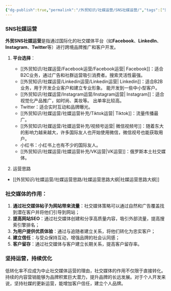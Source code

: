```yaml
---
{"dg-publish":true,"permalink":"/外贸知识/社媒运营/SNS社媒运营/","tags":["索引"]}
---
```


### SNS社媒运营

**外贸SNS社媒运营**是指通过国际化的社交媒体平台（如**Facebook**、**LinkedIn**、**Instagram**、**Twitter**等）进行跨境品牌推广和客户开发。

1. **平台选择**：  
   - [[外贸知识/社媒运营/Facebook运营/Facebook运营\| Facebook]]：适合B2C业务，通过广告和社群运营吸引消费者。搜索灵活性最强。
   - [[外贸知识/社媒运营/Linkedin运营/Linkedin运营\| Linkedin]]：适合B2B业务，用于开发企业客户和建立专业形象。  能开发到一些中小型客户。
   - [[外贸知识/社媒运营/Instagram运营/Instagram运营\| Instagram]]：适合视觉化产品推广，如时尚、美妆等。  出单率比较高。
   - Twitter：适合实时互动和品牌曝光。
   - [[外贸知识/社媒运营/社媒运营补充/Tiktok运营\| Tiktok]]：流量传播最广。
   - [[外贸知识/社媒运营/社媒运营补充/视频号运营\| 微信视频号]]：随着东大的影响力越来越大，许多国际友人也开始使用微信，微信视号也能获取用户。
   - 小红书：小红书上也有不少的国际友人。
   - [[外贸知识/社媒运营/社媒运营补充/VK运营\|VK运营]]：俄罗斯本土社交媒体。

2. 运营思路
- [[外贸知识/社媒运营/社媒运营思路/社媒运营思路大纲\|社媒运营思路大纲]]


### 社交媒体的作用：

1. **通过社交媒体帖子为网站带来流量**：社交媒体策略可以通过自然和广告覆盖找到潜在客户并将他们引导到网站；
2. **提高网站SEO**：通过社交媒体创建和分享高质量内容，吸引外部流量，提高搜索引擎排名；
3. **为用户提供优质体验**：通过与追随者建立关系，将他们转化为忠实客户；
4. **建立信任**：与受众保持互动，增强品牌的社会认同感；
5. **客户留存**：通过社交媒体与客户建立长期关系，提高客户留存率。

### 坚持运营，持续优化

低转化率不应成为中止社交媒体运营的理由，社交媒体的作用不仅限于直接转化。持续的内容营销能够为品牌积累巨大潜力，提升品牌的长远发展。对于个人开发来说，坚持社媒的更新运营，能增加客户信任，建立个人品牌。

